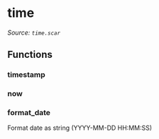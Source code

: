 # time

*Source: `time.scar`*

## Functions

### timestamp

### now

### format_date

Format date as string (YYYY-MM-DD HH:MM:SS)

